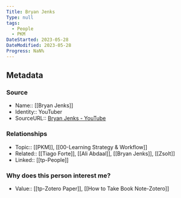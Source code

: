 ```yaml
---
Title: Bryan Jenks
Type: null
tags:
  - People
  - PKM
DateStarted: 2023-05-28
DateModified: 2023-05-28
Progress: NaN%
---
```

## Metadata
### Source
- Name:: [[Bryan Jenks]] 
- Identity:: YouTuber
- SourceURL:: [Bryan Jenks - YouTube](https://www.youtube.com/@BryanJenks)
### Relationships
- Topic:: [[PKM]], [[00-Learning Strategy & Workflow]]
- Related:: [[Tiago Forte]], [[Ali Abdaal]], [[Bryan Jenks]], [[Zsolt]]
- Linked:: [[tp-People]] 
### Why does this person interest me?
- Value:: [[tp-Zotero Paper]], [[How to Take Book Note-Zotero]]

